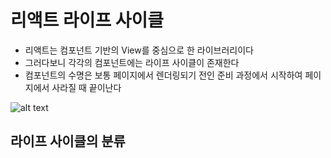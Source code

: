#  리액트 라이프 사이클
- 리액트는 컴포넌트 기반의 View를 중심으로 한 라이브러리이다
- 그러다보니 각각의 컴포넌트에는 라이프 사이클이 존재한다
- 컴포넌트의 수명은 보통 페이지에서 렌더링되기 전인 준비 과정에서 시작하여 페이지에서 사라질 때 끝이난다

![alt text](https://jistol.github.io/assets/img/frontend/react-lifecycle-methods/2.png)

## 라이프 사이클의 분류
